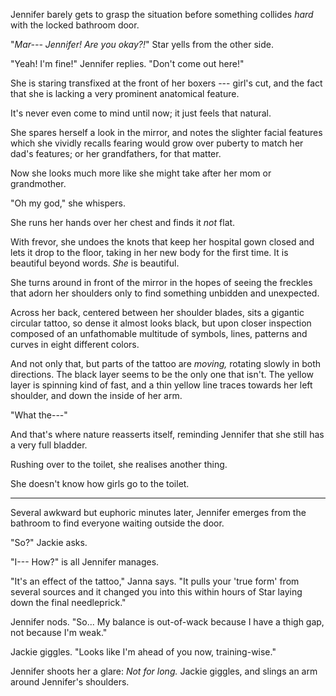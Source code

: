Jennifer barely gets to grasp the situation before something collides _hard_ with the locked
bathroom door.

"_Mar--- Jennifer! Are you okay?!_" Star yells from the other side.

"Yeah! I'm fine!" Jennifer replies. "Don't come out here!"

She is staring transfixed at the front of her boxers --- girl's cut, and
the fact that she is lacking a very prominent anatomical feature.

It's never even come to mind until now; it just feels that natural.

She spares herself a look in the mirror, and notes the slighter facial features
which she vividly recalls fearing would grow over puberty to match her dad's features;
or her grandfathers, for that matter.

Now she looks much more like she might take after her mom or grandmother.

"Oh my god," she whispers.

She runs her hands over her chest and finds it _not_ flat.

With frevor, she undoes the knots that keep her hospital gown closed and
lets it drop to the floor, taking in her new body for the first time.
It is beautiful beyond words. _She_ is beautiful.

She turns around in front of the mirror in the hopes of seeing the freckles
that adorn her shoulders only to find something unbidden and unexpected.

Across her back, centered between her shoulder blades, sits a gigantic circular
tattoo, so dense it almost looks black, but upon closer inspection composed of
an unfathomable multitude of symbols, lines, patterns and curves in eight different
colors.

And not only that, but parts of the tattoo are _moving,_ rotating slowly
in both directions. The black layer seems to be the only one that isn't.
The yellow layer is spinning kind of fast, and a thin yellow line traces towards
her left shoulder, and down the inside of her arm.

"What the---"

And that's where nature reasserts itself, reminding Jennifer that she still
has a very full bladder.

Rushing over to the toilet, she realises another thing.

She doesn't know how girls go to the toilet.

----

Several awkward but euphoric minutes later, Jennifer emerges from the bathroom to find
everyone waiting outside the door.

"So?" Jackie asks.

"I--- How?" is all Jennifer manages.

"It's an effect of the tattoo," Janna says. "It pulls your 'true form' from several
sources and it changed you into this within hours of Star laying down the final needleprick."

Jennifer nods. "So... My balance is out-of-wack because I have a thigh gap, not because
I'm weak."

Jackie giggles. "Looks like I'm ahead of you now, training-wise."

Jennifer shoots her a glare: _Not for long._ Jackie giggles, and slings an arm around Jennifer's
shoulders.



